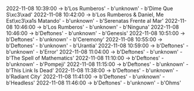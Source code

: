 2022-11-08 10:39:00 -> b'Los Rumberos' - b'unknown' - b'Dime Que S\xc3\xad'
2022-11-08 10:42:00 -> b'Los Rumberos & Daniel, Me Est\xc3\xa1s Matando' - b'unknown' - b'Serenatas Frente al Mar'
2022-11-08 10:46:00 -> b'Los Rumberos' - b'unknown' - b'Ninguna'
2022-11-08 10:46:00 -> b'Deftones' - b'unknown' - b'Genesis'
2022-11-08 10:51:00 -> b'Deftones' - b'unknown' - b'Ceremony'
2022-11-08 10:55:00 -> b'Deftones' - b'unknown' - b'Urantia'
2022-11-08 10:59:00 -> b'Deftones' - b'unknown' - b'Error'
2022-11-08 11:04:00 -> b'Deftones' - b'unknown' - b'The Spell of Mathematics'
2022-11-08 11:10:00 -> b'Deftones' - b'unknown' - b'Pompeji'
2022-11-08 11:15:00 -> b'Deftones' - b'unknown' - b'This Link Is Dead'
2022-11-08 11:38:00 -> b'Deftones' - b'unknown' - b'Radiant City'
2022-11-08 11:41:00 -> b'Deftones' - b'unknown' - b'Headless'
2022-11-08 11:46:00 -> b'Deftones' - b'unknown' - b'Ohms'
